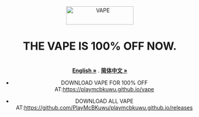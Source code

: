 <div align="center">
  <img src="https://raw.githubusercontent.com/PlayMcBKuwu/playmcbkuwu.github.io/main/VAPE.png" alt="VAPE" width="176" height="48" />  
  
  
# THE VAPE IS 100% OFF NOW.  
  <p align="center">
    <br />
    <a href="https://github.com/PlayMcBKuwu/playmcbkuwu.github.io/blob/main/README.md"><strong>English »</strong></a>
    .
    <a href="https://github.com/PlayMcBKuwu/playmcbkuwu.github.io/blob/main/README-CN.md"><strong>简体中文 »</strong></a>
    <br />
  
- DOWNLOAD VAPE FOR 100% OFF AT:https://playmcbkuwu.github.io/vape  
  
- DOWNLOAD ALL VAPE AT:https://github.com/PlayMcBKuwu/playmcbkuwu.github.io/releases
